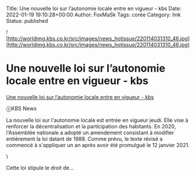 Title: Une nouvelle loi sur l’autonomie locale entre en vigueur - kbs
Date: 2022-01-19 19:10:28+00:00
Author: FoxMaSk 
Tags: corée
Category: link
Status: published


![http://worldimg.kbs.co.kr/src/images/news_hotissue/220114031310_46.jpg](http://worldimg.kbs.co.kr/src/images/news_hotissue/220114031310_46.jpg)


# Une nouvelle loi sur l’autonomie locale entre en vigueur - kbs

[Une nouvelle loi sur l’autonomie locale entre en vigueur - kbs](http://world.kbs.co.kr/service/contents_view.htm?lang=f&amp;menu_cate=issues&amp;id=&amp;board_seq=417011&amp;page=0&amp;board_code=news_hotissue)



ⓒKBS News

La nouvelle loi sur l&#39;autonomie locale est entrée en vigueur jeudi. Elle
vise à renforcer la décentralisation et la participation des habitants.
En 2020, l&#39;Assemblée nationale a adopté un amendement consistant à
modifier entièrement la loi datant de 1988. Comme prévu, le texte révisé
a commencé à s&#39;appliquer un an après avoir été promulgué le 12 janvier
2021.

\

Cette loi stipule le droit de...

